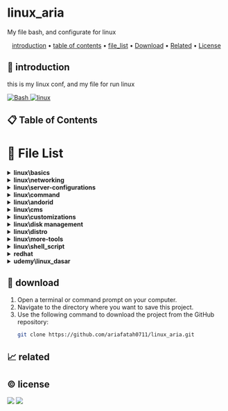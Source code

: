 # linux_aria

My file bash, and configurate for linux

<p align="center">
  <a href="#introduction">introduction</a> •
  <a href="#table-of-contents">table of contents</a> •
  <a href="#file-list">file_list</a> •
  <a href="#download">Download</a> •
  <a href="#related">Related</a> •
  <a href="#license">License</a>
</p>

<p id="introduction"></p>

## 🚀 introduction
this is my linux conf, and my file for run linux

<p align="left"> <a href="#">
  <img alt='Bash' src='https://img.shields.io/badge/-Bash-4EAA25?style=flat-square&logo=gnu-bash&logoColor=white'>
  <img alt="linux" src="https://img.shields.io/badge/-Linux-FCC624?style=flat-square&logo=linux&logoColor=black" />
  </a>
</p>

<p id="table-of-contents"></p>

## 📋 Table of Contents

<p id="file-list"></p>

# 📄 File List

<details>
<summary><b>linux\basics</b></summary>
<ul>
 <li><a href='linux/basics/00%20-%20shorcut.md'>00 - shorcut</a></li>
 <li><a href='linux/basics/command-list.md'>command-list</a></li>
 <li><a href='linux/basics/compress.md'>compress</a></li>
 <li><a href='linux/basics/encryption%20decryption.md'>encryption decryption</a></li>
 <li><a href='linux/basics/firewall.md'>firewall</a></li>
 <li><a href='linux/basics/manage%20file.md'>manage file</a></li>
 <li><a href='linux/basics/manage%20network.md'>manage network</a></li>
 <li><a href='linux/basics/manage%20user.md'>manage user</a></li>
 <li><a href='linux/basics/package.md'>package</a></li>
 <li><a href='linux/basics/services.md'>services</a></li>
 <li><a href='linux/basics/tunneling.md'>tunneling</a></li>
 <li><a href='linux/basics/umask.md'>umask</a></li>
 <li><a href='linux/basics/vbox_upgrade_disk.md'>vbox_upgrade_disk</a></li>
</ul>

</details>

<details>
<summary><b>linux\networking</b></summary>
<ul>
 <li><a href='linux/networking/01%20-%20remote%20server.md'>01 - remote server</a></li>
 <li><a href='linux/networking/02%20-%20dhcp%20server.md'>02 - dhcp server</a></li>
 <li><a href='linux/networking/03%20-%20file%20server.md'>03 - file server</a></li>
 <li><a href='linux/networking/04%20-%20ftp%20server.md'>04 - ftp server</a></li>
 <li><a href='linux/networking/05%20-%20dns%20server.md'>05 - dns server</a></li>
 <li><a href='linux/networking/06%20-%20vpn.md'>06 - vpn</a></li>
 <li><a href='linux/networking/07%20-%20reverseproxy.md'>07 - reverseproxy</a></li>
 <li><a href='linux/networking/08%20-%20haproxy.md'>08 - haproxy</a></li>
 <li><a href='linux/networking/09%20-%20remote%20gui%20(vnc).md'>09 - remote gui (vnc)</a></li>
 <li><a href='linux/networking/10%20-%20ids.md'>10 - ids</a></li>
</ul>

</details>

<details>
<summary><b>linux\server-configurations</b></summary>
<ul>
 <li><a href='linux/server-configurations/01%20-%20web%20server.md'>01 - web server</a></li>
 <li><a href='linux/server-configurations/02%20-%20database%20server.md'>02 - database server</a></li>
 <li><a href='linux/server-configurations/03%20-%20mail%20server%20un.md'>03 - mail server un</a></li>
 <li><a href='linux/server-configurations/04%20-%20xampp_wordpress.md'>04 - xampp_wordpress</a></li>
</ul>

</details>

<details>
<summary><b>linux\command</b></summary>
<ul>
 <li><a href='linux/command/ssh_scp_sftp.md'>ssh_scp_sftp</a></li>
 <li><a href='linux/command/wget_curl_rsync.md'>wget_curl_rsync</a></li>
</ul>

</details>

<details>
<summary><b>linux\andorid</b></summary>
<ul>
 <li><a href='linux/andorid/adb.md'>adb</a></li>
 <li><a href='linux/andorid/scrcpy.md'>scrcpy</a></li>
</ul>

</details>

<details>
<summary><b>linux\cms</b></summary>
<ul>
 <li><a href='linux/cms/PrestaShop.md'>PrestaShop</a></li>
</ul>

</details>

<details>
<summary><b>linux\customizations</b></summary>
<ul>
 <li><a href='linux/customizations/01%20-%20ohmyposh.md'>01 - ohmyposh</a></li>
 <li><a href='linux/customizations/02%20-%20neovim.md'>02 - neovim</a></li>
 <li><a href='linux/customizations/03%20-%20wsl.md'>03 - wsl</a></li>
</ul>

</details>

<details>
<summary><b>linux\disk management</b></summary>
<ul>
 <li><a href='linux/disk%20management/00%20-%20vdisk%20dd.md'>00 - vdisk dd</a></li>
 <li><a href='linux/disk%20management/01-%20disk.md'>01- disk</a></li>
 <li><a href='linux/disk%20management/02%20-%20fdisk_MBR_parted.md'>02 - fdisk_MBR_parted</a></li>
 <li><a href='linux/disk%20management/03%20-%20gdisk-GPT.md'>03 - gdisk-GPT</a></li>
 <li><a href='linux/disk%20management/04%20-%20filesystem.md'>04 - filesystem</a></li>
 <li><a href='linux/disk%20management/05%20-%20swap.md'>05 - swap</a></li>
 <li><a href='linux/disk%20management/06%20-%20LVM.md'>06 - LVM</a></li>
 <li><a href='linux/disk%20management/07%20-%20encrpytion%20disk.md'>07 - encrpytion disk</a></li>
</ul>

</details>

<details>
<summary><b>linux\distro</b></summary>
<ul>
 <li><a href='linux/distro/arch_archinstall.md'>arch_archinstall</a></li>
 <li><a href='linux/distro/arch_hyprland.md'>arch_hyprland</a></li>
 <li><a href='linux/distro/arch_pacman.md'>arch_pacman</a></li>
 <li><a href='linux/distro/centos_repository.md'>centos_repository</a></li>
 <li><a href='linux/distro/debian_repo%20un.md'>debian_repo un</a></li>
 <li><a href='linux/distro/redhat_repository.md'>redhat_repository</a></li>
</ul>

</details>

<details>
<summary><b>linux\more-tools</b></summary>
<ul>
 <li><a href='linux/more-tools/01%20-%20ajenti.md'>01 - ajenti</a></li>
 <li><a href='linux/more-tools/02%20-%20freeipa%20un.md'>02 - freeipa un</a></li>
 <li><a href='linux/more-tools/03%20-%20briker.md'>03 - briker</a></li>
 <li><a href='linux/more-tools/04%20-%20cockpit.md'>04 - cockpit</a></li>
 <li><a href='linux/more-tools/05%20-%20cloud%20flare.md'>05 - cloud flare</a></li>
</ul>

</details>

<details>
<summary><b>linux\shell_script</b></summary>
<ul>
 <li><a href='linux/shell_script/01%20-%20var,%20type%20data.md'>01 - var, type data</a></li>
 <li><a href='linux/shell_script/02%20-%20if_elif_else_for_while.md'>02 - if_elif_else_for_while</a></li>
 <li><a href='linux/shell_script/03%20-%20function_input_output.md'>03 - function_input_output</a></li>
</ul>

</details>

<details>
<summary><b>redhat</b></summary>
<ul>
 <li><a href='redhat/01%20-%20RH104.md'>01 - RH104</a></li>
 <li><a href='redhat/02%20-%20RH124.md'>02 - RH124</a></li>
 <li><a href='redhat/03%20-%20RH134.md'>03 - RH134</a></li>
 <li><a href='redhat/05%20-%20DO188.md'>05 - DO188</a></li>
 <li><a href='redhat/06%20-%20DO180.md'>06 - DO180</a></li>
</ul>

</details>

<details>
<summary><b>udemy\linux_dasar</b></summary>
<ul>
 <li><a href='udemy/linux_dasar/1.md'>1</a></li>
 <li><a href='udemy/linux_dasar/2.md'>2</a></li>
 <li><a href='udemy/linux_dasar/3.md'>3</a></li>
 <li><a href='udemy/linux_dasar/4.md'>4</a></li>
 <li><a href='udemy/linux_dasar/nano-vim.md'>nano-vim</a></li>
 <li><a href='udemy/linux_dasar/soal.md'>soal</a></li>
</ul>

</details>

<p id="download"></p>

## 🔨 download

1. Open a terminal or command prompt on your computer.
2. Navigate to the directory where you want to save this project.
3. Use the following command to download the project from the GitHub repository:
   ```sh
   git clone https://github.com/ariafatah0711/linux_aria.git
   ```

<p id="related"></p>

## 📈 related

<p id="license"></p>

## ©️ license
<a href="https://github.com/ariafatah0711" alt="CREATED"><img src="https://img.shields.io/static/v1?style=for-the-badge&label=CREATED%20BY&message=ariafatah0711&color=000000"></a>
<a href="https://github.com/ariafatah0711/ariafatah0711/blob/main/LICENSE" alt="LICENSE"><img src="https://img.shields.io/static/v1?style=for-the-badge&label=LICENSE&message=MIT&color=000000"></a>
